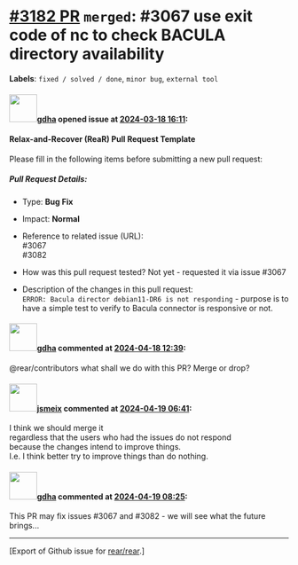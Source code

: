 [\#3182 PR](https://github.com/rear/rear/pull/3182) `merged`: \#3067 use exit code of nc to check BACULA directory availability
===============================================================================================================================

**Labels**: `fixed / solved / done`, `minor bug`, `external tool`

#### <img src="https://avatars.githubusercontent.com/u/888633?u=cdaeb31efcc0048d3619651aa18dd4b76e636b21&v=4" width="50">[gdha](https://github.com/gdha) opened issue at [2024-03-18 16:11](https://github.com/rear/rear/pull/3182):

#### Relax-and-Recover (ReaR) Pull Request Template

Please fill in the following items before submitting a new pull request:

##### Pull Request Details:

-   Type: **Bug Fix**

-   Impact: **Normal**

-   Reference to related issue (URL):  
    \#3067  
    \#3082

-   How was this pull request tested? Not yet - requested it via issue
    \#3067

-   Description of the changes in this pull request:  
    `ERROR: Bacula director debian11-DR6 is not responding` - purpose is
    to have a simple test to verify to Bacula connector is responsive or
    not.

#### <img src="https://avatars.githubusercontent.com/u/888633?u=cdaeb31efcc0048d3619651aa18dd4b76e636b21&v=4" width="50">[gdha](https://github.com/gdha) commented at [2024-04-18 12:39](https://github.com/rear/rear/pull/3182#issuecomment-2063770752):

@rear/contributors what shall we do with this PR? Merge or drop?

#### <img src="https://avatars.githubusercontent.com/u/1788608?u=925fc54e2ce01551392622446ece427f51e2f0ce&v=4" width="50">[jsmeix](https://github.com/jsmeix) commented at [2024-04-19 06:41](https://github.com/rear/rear/pull/3182#issuecomment-2065861644):

I think we should merge it  
regardless that the users who had the issues do not respond  
because the changes intend to improve things.  
I.e. I think better try to improve things than do nothing.

#### <img src="https://avatars.githubusercontent.com/u/888633?u=cdaeb31efcc0048d3619651aa18dd4b76e636b21&v=4" width="50">[gdha](https://github.com/gdha) commented at [2024-04-19 08:25](https://github.com/rear/rear/pull/3182#issuecomment-2066083125):

This PR may fix issues \#3067 and \#3082 - we will see what the future
brings...

------------------------------------------------------------------------

\[Export of Github issue for
[rear/rear](https://github.com/rear/rear).\]
